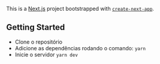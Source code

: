 This is a [Next.js](https://nextjs.org/) project bootstrapped with [`create-next-app`](https://github.com/vercel/next.js/tree/canary/packages/create-next-app).

## Getting Started

- Clone o repositório
- Adicione as dependências rodando o comando: 
```yarn```
- Inicie o servidor
```yarn dev```
